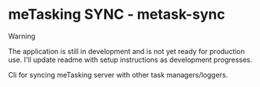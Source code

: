 # meTasking SYNC - metask-sync

> [!WARNING]
> The application is still in development and is not yet ready for production use. I'll update readme with setup instructions as development progresses.

Cli for syncing meTasking server with other task managers/loggers.
